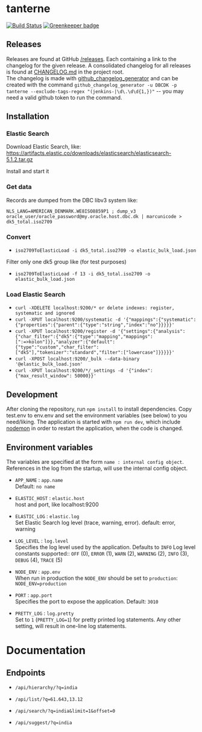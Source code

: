 # tanterne

[![Build Status](https://travis-ci.org/DBCDK/tanterne.svg?branch=master)](https://travis-ci.org/DBCDK/tanterne)
[![Greenkeeper badge](https://badges.greenkeeper.io/DBCDK/tanterne.svg)](https://greenkeeper.io/)

## Releases
Releases are found at GitHub [/releases](https://github.com/DBCDK/tanterne/releases). Each containing a link to the changelog for the given release. A consolidated changelog for all releases is found at [CHANGELOG.md](https://github.com/DBCDK/hejmdal/blob/master/CHANGELOG.md) in the project root.    
The changelog is made with [github_changelog_generator](https://github.com/skywinder/Github-Changelog-Generator) and can be created with the command `github_changelog_generator -u DBCDK -p tanterne --exclude-tags-regex "(jenkins-|\d\.\d\d{1,})"` -- you may need a valid github token to run the command.

## Installation
### Elastic Search
Download Elastic Search, like: https://artifacts.elastic.co/downloads/elasticsearch/elasticsearch-5.1.2.tar.gz 

Install and start it

### Get data
Records are dumped from the DBC libv3 system like:

`NLS_LANG=AMERICAN_DENMARK.WE8ISO8859P1 ; dump_v3 oracle_user/oracle_password@my.oracle.host.dbc.dk | marcunicode > dk5_total.iso2709`

### Convert
* `iso2709ToElasticLoad -i dk5_total.iso2709 -o elastic_bulk_load.json`

Filter only one dk5 group like (for test purposes)
* `iso2709ToElasticLoad -f 13 -i dk5_total.iso2709 -o elastic_bulk_load.json`

### Load Elastic Search
* `curl -XDELETE localhost:9200/* or delete indexes: register, systematic and ignored`
* `curl -XPUT localhost:9200/systematic -d '{"mappings":{"systematic":{"properties":{"parent":{"type":"string","index":"no"}}}}}'`
* `curl -XPUT localhost:9200/register -d '{"settings":{"analysis":{"char_filter":{"dk5":{"type":"mapping","mappings":[":=>kolon"]}},"analyzer":{"default":{"type":"custom","char_filter":["dk5"],"tokenizer":"standard","filter":["lowercase"]}}}}}'`
* `curl -XPOST localhost:9200/_bulk --data-binary '@elastic_bulk_load.json'`
* `curl -XPUT localhost:9200/*/_settings -d '{"index": {"max_result_window": 50000}}'`
 
## Development
After cloning the repository, run `npm install` to install dependencies. Copy test.env to env.env and set the environment variables (see below) to you need/liking. The application is started with `npm run dev`, which include [nodemon](https://www.npmjs.com/package/nodemon) in order to restart the application, when the code is changed.

## Environment variables

The variables are specified at the form `name : internal config object`. References in the log from the startup, will use the internal config object.

- `APP_NAME` : `app.name`  
Default: `no name`

- `ELASTIC_HOST` : `elastic.host`  
host and port, like localhost:9200

- `ELASTIC_LOG` : `elastic.log`  
Set Elastic Search log level (trace, warning, error). default: error, warning

- `LOG_LEVEL` : `log.level`  
Specifies the log level used by the application. Defaults to `INFO`
Log level constants supported:: `OFF` (0), `ERROR` (1), `WARN` (2), `WARNING` (2), `INFO` (3), `DEBUG` (4), `TRACE` (5)

- `NODE_ENV` : `app.env`  
When run in production the `NODE_ENV` should be set to `production`: `NODE_ENV=production`

- `PORT` : `app.port`  
Specifies the port to expose the application. Default: `3010`
 
- `PRETTY_LOG` : `log.pretty`  
Set to `1` (`PRETTY_LOG=1`) for pretty printed log statements. Any other setting, will result in one-line log statements.

# Documentation
## Endpoints

- `/api/hierarchy/?q=india`

- `/api/list/?q=61.643,13.12`

- `/api/search/?q=india&limit=1&offset=0`

- `/api/suggest/?q=india`

